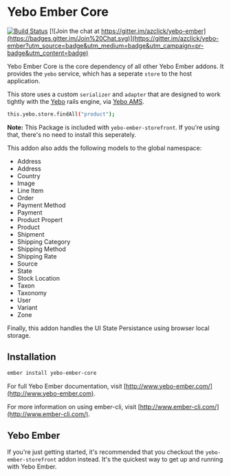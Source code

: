 # Yebo Ember Core

[![Build Status](https://travis-ci.org/azclick/yebo-ember.svg?branch=master)](https://travis-ci.org/azclick/yebo-ember)
[![Join the chat at https://gitter.im/azclick/yebo-ember](https://badges.gitter.im/Join%20Chat.svg)](https://gitter.im/azclick/yebo-ember?utm_source=badge&utm_medium=badge&utm_campaign=pr-badge&utm_content=badge)

Yebo Ember Core is the core dependency of all other Yebo Ember addons.  It
provides the `yebo` service, which has a seperate `store` to the host
application.

This store uses a custom `serializer` and `adapter` that are
designed to work tightly with the [Yebo](http://github.com/yebo/yebo) rails
engine, via [Yebo AMS](http://github.com/azclick/yebo_ams).

```bash
this.yebo.store.findAll("product");
```

**Note:** This Package is included with `yebo-ember-storefront`.  If you're
using that, there's no need to install this seperately.

This addon also adds the following models to the global namespace:
* Address
* Address
* Country
* Image
* Line Item
* Order
* Payment Method
* Payment
* Product Propert
* Product
* Shipment
* Shipping Category
* Shipping Method
* Shipping Rate
* Source
* State
* Stock Location
* Taxon
* Taxonomy
* User
* Variant
* Zone

Finally, this addon handles the UI State Persistance using browser local
storage.

## Installation

```bash
ember install yebo-ember-core
```

For full Yebo Ember documentation, visit [http://www.yebo-ember.com/](http://www.yebo-ember.com).

For more information on using ember-cli, visit [http://www.ember-cli.com/](http://www.ember-cli.com/).

## Yebo Ember

If you're just getting started, it's recommended that you checkout the
`yebo-ember-storefront` addon instead.  It's the quickest way to get up and
running with Yebo Ember.
